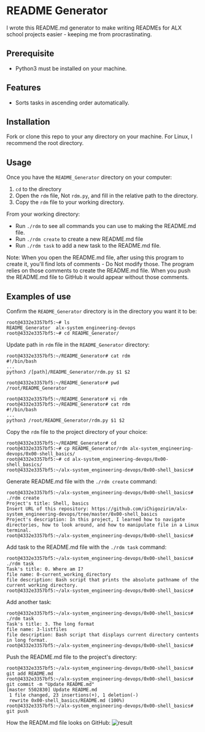 # README Generator
I wrote this README.md generator to make writing READMEs for ALX school projects easier - keeping me from procrastinating. 

## Prerequisite
- Python3 must be installed on your machine.

## Features
- Sorts tasks in ascending order automatically.

## Installation
Fork or clone this repo to your any directory on your machine. For Linux, I recommend the root directory.

## Usage
Once you have the `README_Generator` directory on your computer:
1. `cd` to the directory
2. Open the `rdm` file, Not `rdm.py`, and fill in the relative path to the directory.
3. Copy the `rdm` file to your working directory.

From your working directory:
- Run `./rdm` to see all commands you can use to making the README.md file.
- Run `./rdm create` to create a new README.md file
- Run `./rdm task` to add a new task to the README.md file.

Note: When you open the README.md file, after using this program to create it, you'll find lots of comments - Do Not modify those. The program relies on those comments to create the README.md file. When you push the README.md file to GitHub it would appear without those comments.
## Examples of use
Confirm the `README_Generator` directory is in the directory you want it to be:
```
root@4332e3357bf5:~# ls
README_Generator  alx-system_engineering-devops
root@4332e3357bf5:~# cd README_Generator/
```
Update path in `rdm` file in the `README_Generator` directory:
```
root@4332e3357bf5:~/README_Generator# cat rdm
#!/bin/bash
...
python3 /[path]/README_Generator/rdm.py $1 $2

root@4332e3357bf5:~/README_Generator# pwd
/root/README_Generator

root@4332e3357bf5:~/README_Generator# vi rdm
root@4332e3357bf5:~/README_Generator# cat rdm
#!/bin/bash
...
python3 /root/README_Generator/rdm.py $1 $2
```
Copy the `rdm` file to the project directory of your choice:
```
root@4332e3357bf5:~/README_Generator# cd
root@4332e3357bf5:~# cp README_Generator/rdm alx-system_engineering-devops/0x00-shell_basics/
root@4332e3357bf5:~# cd alx-system_engineering-devops/0x00-shell_basics/
root@4332e3357bf5:~/alx-system_engineering-devops/0x00-shell_basics#
```
Generate README.md file with the `./rdm create` command:
```
root@4332e3357bf5:~/alx-system_engineering-devops/0x00-shell_basics# ./rdm create
Project's title: Shell, basics
Insert URL of this repository: https://github.com/iChigozirim/alx-system_engineering-devops/tree/master/0x00-shell_basics
Project's description: In this project, I learned how to navigate directories, how to look around, and how to manipulate file in a Linux terminal.
root@4332e3357bf5:~/alx-system_engineering-devops/0x00-shell_basics#
```
Add task to the README.md file with the `./rdm task` command:
```
root@4332e3357bf5:~/alx-system_engineering-devops/0x00-shell_basics# ./rdm task
Task's title: 0. Where am I?
file name: 0-current_working_directory
file description: Bash script that prints the absolute pathname of the current working directory.
root@4332e3357bf5:~/alx-system_engineering-devops/0x00-shell_basics#
```
Add another task:
```
root@4332e3357bf5:~/alx-system_engineering-devops/0x00-shell_basics# ./rdm task
Task's title: 3. The long format
file name: 3-listfiles
file description: Bash script that displays current directory contents in long format.
root@4332e3357bf5:~/alx-system_engineering-devops/0x00-shell_basics#
```
Push the README.md file to the project's directory:
```
root@4332e3357bf5:~/alx-system_engineering-devops/0x00-shell_basics# git add README.md
root@4332e3357bf5:~/alx-system_engineering-devops/0x00-shell_basics# git commit -m "Update README.md"
[master 5502830] Update README.md
 1 file changed, 23 insertions(+), 1 deletion(-)
 rewrite 0x00-shell_basics/README.md (100%)
root@4332e3357bf5:~/alx-system_engineering-devops/0x00-shell_basics# git push

```
How the READM.md file looks on GitHub:
![result](https://user-images.githubusercontent.com/88312276/167193436-e05ac1ae-1ea1-44d4-abba-1afe5354fdc7.jpg)
